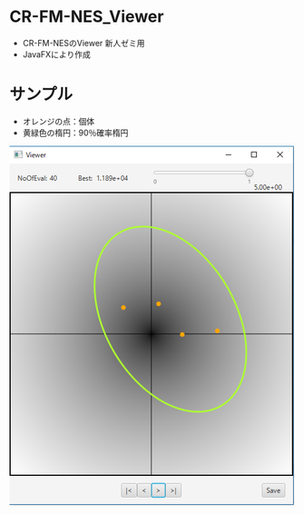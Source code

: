 # CR-FM-NES_Viewer
* CR-FM-NESのViewer 新人ゼミ用
* JavaFXにより作成

# サンプル
* オレンジの点：個体
* 黄緑色の楕円：90％確率楕円

![sample](https://github.com/oden41/CR-FM-NES_Viewer/blob/master/sample.png)
